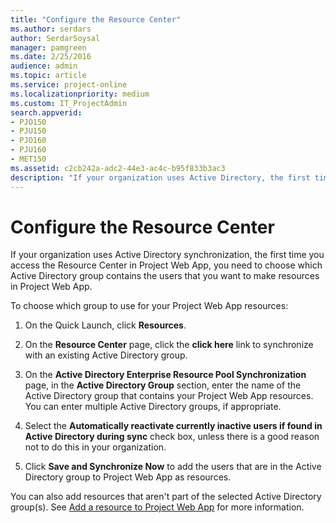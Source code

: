 ```yaml
---
title: "Configure the Resource Center"
ms.author: serdars
author: SerdarSoysal
manager: pamgreen
ms.date: 2/25/2016
audience: admin
ms.topic: article
ms.service: project-online
ms.localizationpriority: medium
ms.custom: IT_ProjectAdmin
search.appverid:
- PJO150
- PJU150
- PJO160
- PJU160
- MET150
ms.assetid: c2cb242a-adc2-44e3-ac4c-b95f833b3ac3
description: "If your organization uses Active Directory, the first time you view the Resource Center in Project Web App, you can choose to add members of an Active Directory group as resources."
---
```


# Configure the Resource Center

  
If your organization uses Active Directory synchronization, the first time you access the Resource Center in Project Web App, you need to choose which Active Directory group contains the users that you want to make resources in Project Web App.
  
To choose which group to use for your Project Web App resources:
  
1. On the Quick Launch, click **Resources**.
    
2. On the **Resource Center** page, click the **click here** link to synchronize with an existing Active Directory group. 
    
3. On the **Active Directory Enterprise Resource Pool Synchronization** page, in the **Active Directory Group** section, enter the name of the Active Directory group that contains your Project Web App resources. You can enter multiple Active Directory groups, if appropriate. 
    
4. Select the **Automatically reactivate currently inactive users if found in Active Directory during sync** check box, unless there is a good reason not to do this in your organization. 
    
5. Click **Save and Synchronize Now** to add the users that are in the Active Directory group to Project Web App as resources. 
    
You can also add resources that aren't part of the selected Active Directory group(s). See [Add a resource to Project Web App](https://support.office.com/article/71c6aa5c-2a97-4cbb-9814-26289c62c471) for more information. 
  

  

